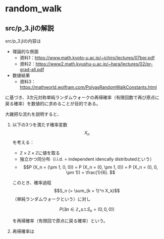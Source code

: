 # random_walk
## src/p_3.jlの解説
src/p_3.jlの内容は

- 理論的な側面
    - 資料1：https://www.math.kyoto-u.ac.jp/~ichiro/lectures/07bpr.pdf
    - 資料2：https://www2.math.kyushu-u.ac.jp/~hara/lectures/02/pr-grad-all.pdf
- 数値結果
    - 資料3：https://mathworld.wolfram.com/PolyasRandomWalkConstants.html

に基づき、3次元対称単純ランダムウォークの再帰確率（有限回数で再び原点に戻る確率）を数値的に求めることが目的である。

大雑把な流れを説明すると、

1. 以下の3つを満たす確率変数$$X_n$$を考える：
   - $\mathbb{Z} \times \mathbb{Z} \times \mathbb{Z}$に値を取る
   - 独立かつ同分布（i.i.d. = independent idencally distributedという）
   - $$P (X_n = (\pm 1, 0, 0)) = P (X_n = (0, \pm 1, 0)) = P (X_n = (0, 0, \pm 1)) = \frac{1}{6}. $$

   このとき、確率過程$$S_n (= \sum_{k = 1}^n X_k)$$（単純ランダムウォークという）に対し

   $$P(\exists n \in \mathbb{Z}_+ \mathrm{s.t.} S_n = (0, 0, 0))$$

   を再帰確率（有限回で原点に戻る確率）という。

2. 再帰確率は
